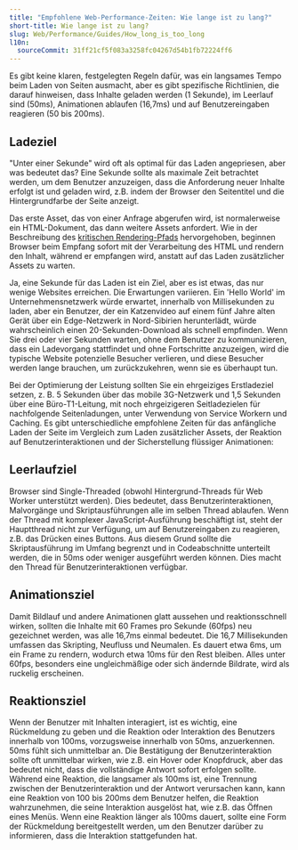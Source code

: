 ```yaml
---
title: "Empfohlene Web-Performance-Zeiten: Wie lange ist zu lang?"
short-title: Wie lange ist zu lang?
slug: Web/Performance/Guides/How_long_is_too_long
l10n:
  sourceCommit: 31ff21cf5f083a3258fc04267d54b1fb72224ff6
---
```


Es gibt keine klaren, festgelegten Regeln dafür, was ein langsames Tempo beim Laden von Seiten ausmacht, aber es gibt spezifische Richtlinien, die darauf hinweisen, dass Inhalte geladen werden (1 Sekunde), im Leerlauf sind (50ms), Animationen ablaufen (16,7ms) und auf Benutzereingaben reagieren (50 bis 200ms).

## Ladeziel

"Unter einer Sekunde" wird oft als optimal für das Laden angepriesen, aber was bedeutet das? Eine Sekunde sollte als maximale Zeit betrachtet werden, um dem Benutzer anzuzeigen, dass die Anforderung neuer Inhalte erfolgt ist und geladen wird, z.B. indem der Browser den Seitentitel und die Hintergrundfarbe der Seite anzeigt.

Das erste Asset, das von einer Anfrage abgerufen wird, ist normalerweise ein HTML-Dokument, das dann weitere Assets anfordert. Wie in der Beschreibung des [kritischen Rendering-Pfads](/de/docs/Web/Performance/Guides/Critical_rendering_path) hervorgehoben, beginnen Browser beim Empfang sofort mit der Verarbeitung des HTML und rendern den Inhalt, während er empfangen wird, anstatt auf das Laden zusätzlicher Assets zu warten.

Ja, eine Sekunde für das Laden ist ein Ziel, aber es ist etwas, das nur wenige Websites erreichen. Die Erwartungen variieren. Ein 'Hello World' im Unternehmensnetzwerk würde erwartet, innerhalb von Millisekunden zu laden, aber ein Benutzer, der ein Katzenvideo auf einem fünf Jahre alten Gerät über ein Edge-Netzwerk in Nord-Sibirien herunterlädt, würde wahrscheinlich einen 20-Sekunden-Download als schnell empfinden. Wenn Sie drei oder vier Sekunden warten, ohne dem Benutzer zu kommunizieren, dass ein Ladevorgang stattfindet und ohne Fortschritte anzuzeigen, wird die typische Website potenzielle Besucher verlieren, und diese Besucher werden lange brauchen, um zurückzukehren, wenn sie es überhaupt tun.

Bei der Optimierung der Leistung sollten Sie ein ehrgeiziges Erstladeziel setzen, z. B. 5 Sekunden über das mobile 3G-Netzwerk und 1,5 Sekunden über eine Büro-T1-Leitung, mit noch ehrgeizigeren Seitladezielen für nachfolgende Seitenladungen, unter Verwendung von Service Workern und Caching. Es gibt unterschiedliche empfohlene Zeiten für das anfängliche Laden der Seite im Vergleich zum Laden zusätzlicher Assets, der Reaktion auf Benutzerinteraktionen und der Sicherstellung flüssiger Animationen:

## Leerlaufziel

Browser sind Single-Threaded (obwohl Hintergrund-Threads für Web Worker unterstützt werden). Dies bedeutet, dass Benutzerinteraktionen, Malvorgänge und Skriptausführungen alle im selben Thread ablaufen. Wenn der Thread mit komplexer JavaScript-Ausführung beschäftigt ist, steht der Hauptthread nicht zur Verfügung, um auf Benutzereingaben zu reagieren, z.B. das Drücken eines Buttons. Aus diesem Grund sollte die Skriptausführung im Umfang begrenzt und in Codeabschnitte unterteilt werden, die in 50ms oder weniger ausgeführt werden können. Dies macht den Thread für Benutzerinteraktionen verfügbar.

## Animationsziel

Damit Bildlauf und andere Animationen glatt aussehen und reaktionsschnell wirken, sollten die Inhalte mit 60 Frames pro Sekunde (60fps) neu gezeichnet werden, was alle 16,7ms einmal bedeutet. Die 16,7 Millisekunden umfassen das Skripting, Neufluss und Neumalen. Es dauert etwa 6ms, um ein Frame zu rendern, wodurch etwa 10ms für den Rest bleiben. Alles unter 60fps, besonders eine ungleichmäßige oder sich ändernde Bildrate, wird als ruckelig erscheinen.

## Reaktionsziel

Wenn der Benutzer mit Inhalten interagiert, ist es wichtig, eine Rückmeldung zu geben und die Reaktion oder Interaktion des Benutzers innerhalb von 100ms, vorzugsweise innerhalb von 50ms, anzuerkennen. 50ms fühlt sich unmittelbar an. Die Bestätigung der Benutzerinteraktion sollte oft unmittelbar wirken, wie z.B. ein Hover oder Knopfdruck, aber das bedeutet nicht, dass die vollständige Antwort sofort erfolgen sollte. Während eine Reaktion, die langsamer als 100ms ist, eine Trennung zwischen der Benutzerinteraktion und der Antwort verursachen kann, kann eine Reaktion von 100 bis 200ms dem Benutzer helfen, die Reaktion wahrzunehmen, die seine Interaktion ausgelöst hat, wie z.B. das Öffnen eines Menüs. Wenn eine Reaktion länger als 100ms dauert, sollte eine Form der Rückmeldung bereitgestellt werden, um den Benutzer darüber zu informieren, dass die Interaktion stattgefunden hat.
